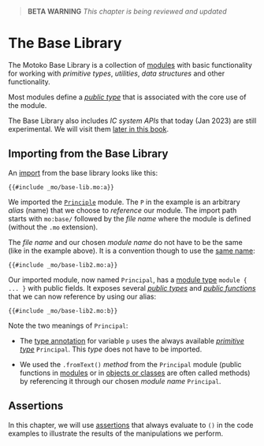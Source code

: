 > **BETA WARNING** _This chapter is being reviewed and updated_

# The Base Library

The Motoko Base Library is a collection of [modules](/common-programming-concepts/modules.html) with basic functionality for working with _primitive types_, _utilities_, _data structures_ and other functionality.

Most modules define a _[public type](/common-programming-concepts/modules.html#public-types-in-modules)_ that is associated with the core use of the module.

The Base Library also includes _IC system APIs_ that today (Jan 2023) are still experimental. We will visit them [later in this book](/advanced-concepts.html).

## Importing from the Base Library

An [import](/common-programming-concepts/modules.html#imports) from the base library looks like this:

```motoko
{{#include _mo/base-lib.mo:a}}
```

We imported the [`Principle`](/base-library/primitive-types/principal.html) module. The `P` in the example is an arbitrary _alias_ (name) that we choose to _reference_ our module. The import path starts with `mo:base/` followed by the _file name_ where the module is defined (without the `.mo` extension).

The _file name_ and our chosen _module name_ do not have to be the same (like in the example above). It is a convention though to use the [same name](/common-programming-concepts/modules.html#type-imports-and-renaming):

```motoko
{{#include _mo/base-lib2.mo:a}}
```

Our imported module, now named `Principal`, has a [module type](/common-programming-concepts/modules.html#module-type) `module { ... }` with public fields. It exposes several [_public types_](/common-programming-concepts/modules.html#public-types-in-modules) and [_public functions_](/common-programming-concepts/modules.html#public-functions-in-modules) that we can now reference by using our alias:

```motoko
{{#include _mo/base-lib2.mo:b}}
```

Note the two meanings of `Principal`:

- The [type annotation](/common-programming-concepts/types.html) for variable `p` uses the always available [_primitive type_](/common-programming-concepts/types.html#primitive-types) `Principal`. This _type_ does not have to be imported.

- We used the `.fromText()` _method_ from the `Principal` module (public functions in [modules](/common-programming-concepts/modules.html) or in [objects or classes](/common-programming-concepts/objects-and-classes.html) are often called methods) by referencing it through our chosen _module name_ `Principal`.

## Assertions

In this chapter, we will use [assertions](/common-programming-concepts/assertions.html) that always evaluate to `()` in the code examples to illustrate the results of the manipulations we perform.
